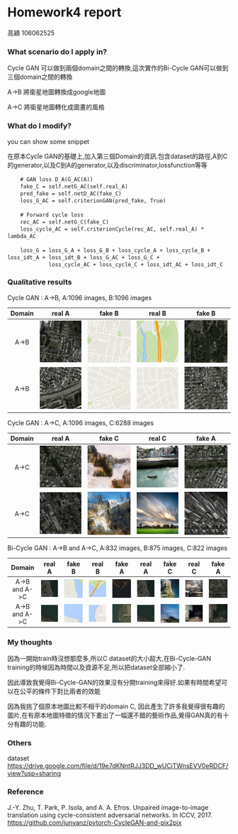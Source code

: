# Homework4 report
高穎 106062525

### What scenario do I apply in?

Cycle GAN 可以做到兩個domain之間的轉換,這次實作的Bi-Cycle GAN可以做到三個domain之間的轉換

A->B 將衛星地圖轉換成google地圖

A->C 將衛星地圖轉化成圖畫的風格

### What do I modify? 
you can show some snippet

在原本Cycle GAN的基礎上,加入第三個Domain的資訊.包含dataset的路徑,A到C的generator,以及C到A的generator,以及discriminator,lossfunction等等

        
        # GAN loss D_A(G_AC(A))
        fake_C = self.netG_AC(self.real_A)
        pred_fake = self.netD_AC(fake_C)
        loss_G_AC = self.criterionGAN(pred_fake, True)
        
        # Forward cycle loss
        rec_AC = self.netG_C(fake_C)
        loss_cycle_AC = self.criterionCycle(rec_AC, self.real_A) * lambda_AC
        
        loss_G = loss_G_A + loss_G_B + loss_cycle_A + loss_cycle_B + loss_idt_A + loss_idt_B + loss_G_AC + loss_G_C +          
                 loss_cycle_AC + loss_cycle_C + loss_idt_AC + loss_idt_C

### Qualitative results

Cycle GAN : A->B, A:1096 images, B:1096 images

| Domain | real A | fake B | real B | fake B |
| :----: | :-----:| :----: | :----: | :----: | 
| A->B |![](images/real_AB1.png)| ![](images/fake_BA1.png) | ![](images/real_BA1.png) | ![](images/fake_AB1.png) |
| A->B |![](images/real_AB2.png)| ![](images/fake_BA2.png) | ![](images/real_BA2.png) | ![](images/fake_AB2.png) |


Cycle GAN : A->C, A:1096 images, C:6288 images

| Domain | real A | fake C | real C | fake A |
| :----: | :-----:| :----: | :----: | :----: | 
| A->C |![](images/real_AC1.png)| ![](images/fake_CA1.png) | ![](images/real_CA1.png) | ![](images/fake_AC1.png) |
| A->C |![](images/real_AC2.png)| ![](images/fake_CA2.png) | ![](images/real_CA2.png) | ![](images/fake_AC2.png) |


Bi-Cycle GAN : A->B and A->C, A:832 images, B:875 images, C:822 images

| Domain | real A | fake B | real B | fake A | real A | fake C | real C | fake A |
| :----: | :-----:| :----: | :----: | :----: | :----: | :----: | :----: | :----: |
| A->B and A->C |![](images/epoch093_real_A.png)| ![](images/epoch093_fake_B.png) | ![](images/epoch093_real_B.png) | ![](images/epoch093_fake_A.png) |![](images/epoch093_real_AC.png)| ![](images/epoch093_fake_C.png) | ![](images/epoch093_real_C.png) | ![](images/epoch093_fake_CA.png) |
| A->B and A->C |![](images/epoch095_real_A.png)| ![](images/epoch095_fake_B.png) | ![](images/epoch095_real_B.png) | ![](images/epoch095_fake_A.png) |![](images/epoch095_real_AC.png)| ![](images/epoch095_fake_C.png) | ![](images/epoch095_real_C.png) | ![](images/epoch095_fake_CA.png) |

### My thoughts 
因為一開始train時沒想那麼多,所以C dataset的大小超大,在Bi-Cycle-GAN training的時候因為時間以及資源不足,所以把dataset全部縮小了.

因此導致我覺得Bi-Cycle-GAN的效果沒有分開training來得好.如果有時間希望可以在公平的條件下對比兩者的效能

因為我挑了個原本地圖比較不相干的domain C, 因此產生了許多我覺得很有趣的圖片,在有原本地圖特徵的情況下畫出了一幅還不錯的藝術作品,覺得GAN真的有十分有趣的功能.

### Others
dataset https://drive.google.com/file/d/19e7dKNntRJJ3DD_wUCiTWnsEVV0eRDCF/view?usp=sharing

### Reference
J.-Y. Zhu, T. Park, P. Isola, and A. A. Efros. Unpaired image-to-image translation using cycle-consistent adversarial networks. In ICCV, 2017.
https://github.com/junyanz/pytorch-CycleGAN-and-pix2pix
